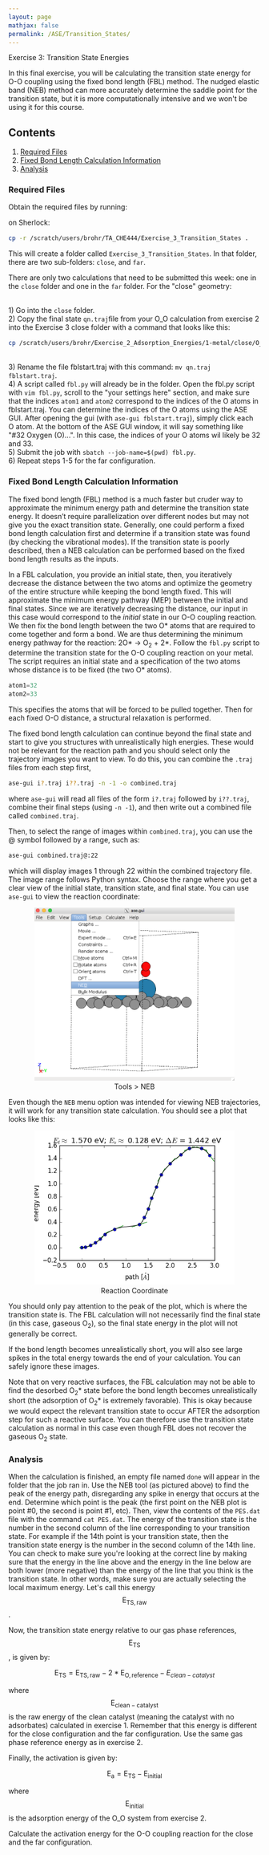 ```yaml
---
layout: page
mathjax: false
permalink: /ASE/Transition_States/
---
```


Exercise 3: Transition State Energies

In this final exercise, you will be calculating the transition state energy for O-O coupling using the fixed bond length (FBL) method. The  nudged elastic band (NEB) method can more accurately determine the saddle point for the transition state, but it is more computationally intensive and we won't be using it for this course.


## Contents ##
1. [Required Files](#RequiredFiles)
2. [Fixed Bond Length Calculation Information](#fixed-bond-length-calculation)
3. [Analysis](#analysis)
<!-- 3. [Vibrational Frequencies and Free Energies](#vibrational-frequencies) -->
<!-- 4. [Reaction Rate](#reaction-rate) -->
<!-- 5. [Nudged Elastic Band Calculation (Optional)](#nudged-elastic-band-calculation) -->

<a name='RequiredFiles'></a>

### Required Files ###

Obtain the required files by running:

on Sherlock:

```bash
cp -r /scratch/users/brohr/TA_CHE444/Exercise_3_Transition_States .
```

This will create a folder called `Exercise_3_Transition_States`. In that folder, there are two sub-folders: `close`, and `far`.

There are only two calculations that need to be submitted this week: one in the `close` folder and one in the `far` folder. For the "close" geometry:

<br>1) Go into the `close` folder.
<br>2) Copy the final state `qn.traj`file from your O_O calculation from exercise 2 into the Exercise 3 close folder with a command that looks like this:

```bash
cp /scratch/users/brohr/Exercise_2_Adsorption_Energies/1-metal/close/O_O/qn.traj .
```

<br>3) Rename the file fblstart.traj with this command: `mv qn.traj fblstart.traj`.
<br>4) A script called `fbl.py` will already be in the folder. Open the fbl.py script with `vim fbl.py`, scroll to the "your settings here" section, and make sure that the indices `atom1` and `atom2` correspond to the indices of the O atoms in fblstart.traj. You can determine the indices of the O atoms using the ASE GUI. After opening the gui (with `ase-gui fblstart.traj`), simply click each O atom. At the bottom of the ASE GUI window, it will say something like "#32 Oxygen (O)...". In this case, the indices of your O atoms wil likely be 32 and 33.
<br>5) Submit the job with `sbatch --job-name=$(pwd) fbl.py`.
<br>6) Repeat steps 1-5 for the far configuration.


<a name='fixed-bond-length-calculation'></a>

### Fixed Bond Length Calculation Information ###

The fixed bond length (FBL) method is a much faster but cruder way to approximate the minimum energy path and determine the transition state energy. It doesn’t require parallelization over different nodes but may not give you the exact transition state. Generally, one could perform a fixed bond length calculation first and determine if a transition state was found (by checking the vibrational modes). If the transition state is poorly described, then a NEB calculation can be performed based on the fixed bond length results as the inputs.

In a FBL calculation, you provide an initial state, then, you iteratively decrease the distance between the two atoms and optimize the geometry of the entire structure while keeping the bond length fixed. This will approximate the minimum energy pathway (MEP) between the initial and final states. Since we are iteratively decreasing the distance, our input in this case would correspond to the *initial* state in our O-O coupling reaction. We then fix the bond length between the two O\* atoms that are required to come together and form a bond. We are thus determining the minimum energy pathway for the reaction: 2O\* → O<sub>2</sub> + 2\*. Follow the `fbl.py` script to determine the transition state for the O-O coupling reaction on your metal. The script requires an initial state and a specification of the two atoms whose distance is to be fixed (the two O* atoms).

```python
atom1=32
atom2=33
```
This specifies the atoms that will be forced to be pulled together. Then for each fixed O-O distance, a structural relaxation is performed.


The fixed bond length calculation can continue beyond the final state and start to give you structures with unrealistically high energies. These would not be relevant for the reaction path and you should select only the trajectory images you want to view. To do this, you can combine the `.traj` files from each step first,

```bash
ase-gui i?.traj i??.traj -n -1 -o combined.traj
```

where `ase-gui` will read all files of the form `i?.traj` followed by `i??.traj`, combine their final steps (using `-n -1`), and then write out a combined file called `combined.traj`.

Then, to select the range of images within `combined.traj`, you can use the @ symbol followed by a range, such as:

```bash
ase-gui combined.traj@:22
```

which will display images 1 through 22 within the combined trajectory file. The image range follows Python syntax. Choose the range where you get a clear view of the initial state, transition state, and final state. You can use `ase-gui` to view the reaction coordinate:

<center><img src="Images/NEB-menu.png" alt="NEB menu" style="width: 400px;"/>
<br>Tools > NEB</center>

Even though the `NEB` menu option was intended for viewing NEB trajectories, it will work for any transition state calculation. You should see a plot that looks like this:

<center><img src="Images/FBL-plot.png" alt="Reaction coordinate" style="width: 400px;"/><br>
Reaction Coordinate</center>

You should only pay attention to the peak of the plot, which is where the transition state is. The FBL calculation will not necessarily find the final state (in this case, gaseous O<sub>2</sub>), so the final state energy in the plot will not generally be correct.

If the bond length becomes unrealistically short, you will also see large spikes in the total energy towards the end of your calculation. You can safely ignore these images.

Note that on very reactive surfaces, the FBL calculation may not be able to find the desorbed O<sub>2</sub>\* state before the bond length becomes unrealistically short (the adsorption of O<sub>2</sub>\* is extremely favorable). This is okay because we would expect the relevant transition state to occur AFTER the adsorption step for such a reactive surface. You can therefore use the transition state calculation as normal in this case even though FBL does not recover the gaseous O<sub>2</sub> state.


<a name='analysis'></a>

### Analysis ###

When the calculation is finished, an empty file named `done` will appear in the folder that the job ran in. Use the NEB tool (as pictured above) to find the peak of the energy path, disregarding any spike in energy that occurs at the end. Determine which point is the peak (the first point on the NEB plot is point #0, the second is point #1, etc). Then, view the contents of the `PES.dat` file with the command `cat PES.dat`. The energy of the transition state is the number in the second column of the line corresponding to your transition state. For example if the 14th point is your transition state, then the transition state energy is the number in the second column of the 14th line. You can check to make sure you're looking at the correct line by making sure that the energy in the line above and the energy in the line below are both lower (more negative) than the energy of the line that you think is the transition state. In other words, make sure you are actually selecting the local maximum energy. Let's call this energy $$\mathrm{E_{TS, raw}}$$.

Now, the transition state energy relative to our gas phase references, $$\mathrm{E_{TS}}$$, is given by:

$$\mathrm{E_{TS} = E_{TS, raw} - 2*E_{O,reference}} - E_{clean-catalyst}$$

where $$\mathrm{E_{clean-catalyst}}$$ is the raw energy of the clean catalyst (meaning the catalyst with no adsorbates) calculated in exercise 1. Remember that this energy is different for the close configuration and the far configuration. Use the same gas phase reference energy as in exercise 2.

Finally, the activation is given by:

$$\mathrm{E_{a} = E_{TS} - E_{initial}} $$

where $$\mathrm{E_{initial}}$$ is the adsorption energy of the O_O system from exercise 2.

Calculate the activation energy for the O-O coupling reaction for the close and the far configuration.


<!--
<a name='vibrational-frequencies'></a>

### Vibrational Frequencies and Free Energies ###

Calculate the vibrational frequencies for transition state and the final state using the [`run_freq.py`](run_freq.py) script. See the [ASE page](https://wiki.fysik.dtu.dk/ase/ase/thermochemistry/thermochemistry.html) for a detailed explanation of how this is implemented. Use `ase-gui` to view the vibrational modes, which are written out as `vib*.traj` files. There should be \\(3N\\) vibrational modes for all adsorbed states, and \\(3N - 1\\) vibrational modes for the transition state.

Since the fixed bond-length method cannot guarantee a solution at the saddle point (the image with the highest energy might not be exactly at the transition state), you may encounter multiple imaginary modes when you calculate the vibrational frequencies. In this case, the following scheme can be used:

* Any adsorbate should have \\(3N\\) non-imaginary vibrational modes
* Transition states should have \\(3N – 1\\) non-imaginary vibrational modes and one imaginary mode
* If there are extra imaginary modes replace < 7 meV with 7 meV

For the gas phase species, we will provide the results for N<sub>2</sub>, H<sub>2</sub>, and NH<sub>3</sub> for you. You calculated the results for N<sub>2</sub> in the last exercise and you can use either your own results or the one provided. These are in the `Gaseous_Molecules\` folder.

**<font color="red">Requirement:</font>** Calculate the vibrational frequencies for:

* Initial state: 2N\*
* Transition state: N-N\*
* Intermediates: N\*, NH\*, NH<sub>2</sub>\*, NH<sub>3</sub>\*,H\*

<a name='reaction-rate'></a>

### Reaction Rate ###

Using the vibrational frequencies associated with initial, final and transition states, evaluate the rate constant of N<sub>2</sub> dissociation on the metal surface and cluster based on harmonic transition state theory (hTST). In addition, evaluate the rate constant based on the Arrhenius relationship by using the free energy associated with the initial, final, and transition states that were directly calculated from ASE Quantum Espresso. For the free energies, use the [`get_ads_free_energy.py`](get_ads_free_energy.py) script for adsorbed states and [`get_gas_free_energy.py`](get_gas_free_energy.py) for N<sub>2</sub>.

To calculate the rate of N<sub>2</sub> dissociation, one can assume that the first step is rate determining and all other steps are in equilibrium. This leads to two reactions:

$$
\begin{align}
&(1) \quad &\mathrm{N_2} + 2* \rightarrow \mathrm{2N}*\\
&(2) \quad &\mathrm{N}* + \frac{3}{2}\mathrm{H}_{2\,\mathrm{(g)}} \leftrightarrow \mathrm{NH}_{3\,\mathrm{(g)}} + *
\end{align}
$$

The rate constant and equilibrium constants are:

$$
k_1 = \frac{k_\mathrm{B} T}{h} \exp\left(-\frac{\Delta G_\mathrm{TS,1}}{k_\mathrm{b}T}\right)
$$

For the entire reaction:

$$
K_\mathrm{eq} = \exp\left(-\frac{\Delta G_\mathrm{rxn}}{k_\mathrm{B}T}\right)
$$

and for *only* the second reaction:

$$
K_\mathrm{2} = \exp\left(-\frac{\Delta G_\mathrm{rxn,2}}{k_\mathrm{B}T}\right)
$$

The reaction rate (turnover frequency, TOF) for the entire reaction is then given in a simply analytical form:

$$
\mathrm{TOF} = k_1 P_\mathrm{N_2} \left(1+\frac{P_\mathrm{NH_3}}{K_2 P_\mathrm{H_2}^{1.5}}\right)^{-2}\left(1 - \frac{P_\mathrm{NH_3}^2}{K_\mathrm{eq}P_\mathrm{H_2}^3 P_\mathrm{N_2}}\right)
$$


**<font color="red">Requirement:</font>** 

* Plot the log of the rate constant versus the inverse temperature.


<a name='nudged-elastic-band-calculation'></a>

### Nudged Elastic Band Calculation (Optional) ###

To perform a nudged elastic band (NEB) calculation, one needs to provide an initial and final state trajectory. A series of "images" between the initial and final states will then be used to determine the minimum energy path. This band of images will be relaxed. For a NEB calculation, you only need to provide the initial and final state and the number of images in between. Go through the [`neb.py`](neb.py) script. Typically 5~7 images between the initial and final states will be sufficient. Intermediate images will be generated using a linear interpretation of the initial and final trajectory. An odd number of images should be chosen so that the one image will be at the transition state. NEB calculations can take a long time, and the [`neb_restart.py`](neb_restart.py) should be used to read in the previous images. You can also start at with k-points to speed up the calculation, and then restart the calculation with higher k-points.

In the `neb.py` file make sure the line specifying the number of nodes.

```python
#SBATCH [two hyphens]nodes=5
```
corresponds to the number of _intermediate_ images. Check that `intermediate_images = 5` matches. 

Both `neb.py` and `neb_restart.py` scripts require the initial and final states of the reaction path to be provided. This is specified in the lines:

```python
initial = io.read('neb0.traj')
final = io.read('neb6.traj')
```

make sure that the trajectory files are in the directory and are named in the same manner. For the `neb_restart.py` script, the initial and final trajectories must be named in the `neb*.traj` format, where `*` is a number. The script will read in all intermediate images based on the number in the initial and final trajectory.

To view all the trajectory files, run the following command

```bash
ase-gui neb*.traj –n -1
```

where all files of the form `neb*.traj` (with * referring to any number of characters) will be opened in ag. The `-n` flag specifies the image within each trajectory file. Since you are optimizing the entire reaction path, each step in the NEB will be stored in each image file. Specifying `-n -1` tells ase-gui to only read the last image of each file (i.e. the most current step).

-->